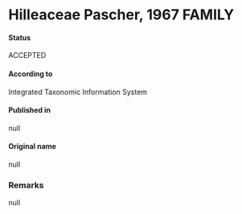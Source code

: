Hilleaceae Pascher, 1967 FAMILY
=======

#### Status
ACCEPTED

#### According to
Integrated Taxonomic Information System

#### Published in
null

#### Original name
null

### Remarks
null